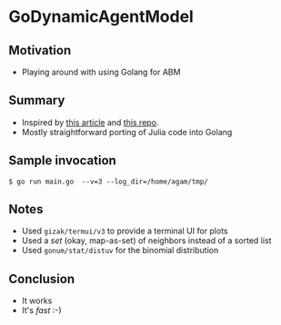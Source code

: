 # GoDynamicAgentModel

## Motivation
- Playing around with using Golang for ABM

## Summary
- Inspired by [this article]() and [this repo]().
- Mostly straightforward porting of Julia code into Golang

## Sample invocation

```shell
$ go run main.go  --v=3 --log_dir=/home/agam/tmp/
```

## Notes
- Used `gizak/termui/v3` to provide a terminal UI for plots
- Used a _set_ (okay, map-as-set) of neighbors instead of a sorted list
- Used `gonum/stat/distuv` for the binomial distribution

## Conclusion
- It works
- It's _fast_ :-)
